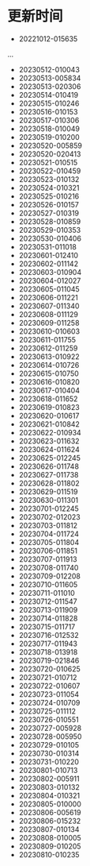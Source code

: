 # 更新时间
* 20221012-015635

 ...

* 20230512-010043
* 20230513-005834
* 20230513-020306
* 20230514-010419
* 20230515-010246
* 20230516-010153
* 20230517-010306
* 20230518-010049
* 20230519-010200
* 20230520-005859
* 20230520-020413
* 20230521-010515
* 20230522-010459
* 20230523-010132
* 20230524-010321
* 20230525-010216
* 20230526-010157
* 20230527-010319
* 20230528-010859
* 20230529-010353
* 20230530-010406
* 20230531-011018
* 20230601-012410
* 20230602-011142
* 20230603-010904
* 20230604-012027
* 20230605-011045
* 20230606-011221
* 20230607-011340
* 20230608-011129
* 20230609-011258
* 20230610-010603
* 20230611-011755
* 20230612-011259
* 20230613-010922
* 20230614-010726
* 20230615-010750
* 20230616-010820
* 20230617-010404
* 20230618-011652
* 20230619-010823
* 20230620-010617
* 20230621-010842
* 20230622-010934
* 20230623-011632
* 20230624-011624
* 20230625-012245
* 20230626-011748
* 20230627-011738
* 20230628-011802
* 20230629-011519
* 20230630-011301
* 20230701-012245
* 20230702-012023
* 20230703-011812
* 20230704-011724
* 20230705-011804
* 20230706-011851
* 20230707-011913
* 20230708-011740
* 20230709-012208
* 20230710-011605
* 20230711-011010
* 20230712-011547
* 20230713-011909
* 20230714-011828
* 20230715-011717
* 20230716-012532
* 20230717-011943
* 20230718-013918
* 20230719-021846
* 20230720-010625
* 20230721-010712
* 20230722-010607
* 20230723-011054
* 20230724-010709
* 20230725-011112
* 20230726-010551
* 20230727-005928
* 20230728-005950
* 20230729-010105
* 20230730-010314
* 20230731-010220
* 20230801-010713
* 20230802-005911
* 20230803-010132
* 20230804-010321
* 20230805-010000
* 20230806-005619
* 20230806-015232
* 20230807-010134
* 20230808-010005
* 20230809-010205
* 20230810-010235

